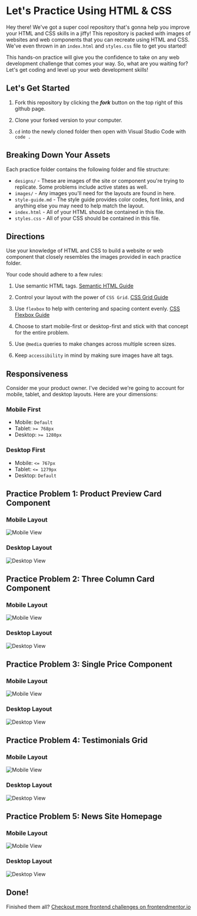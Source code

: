 # Let's Practice Using HTML & CSS

Hey there! We've got a super cool repository that's gonna help you improve your HTML and CSS skills in a jiffy! This repository is packed with images of websites and web components that you can recreate using HTML and CSS. We've even thrown in an `index.html` and `styles.css` file to get you started! 

This hands-on practice will give you the confidence to take on any web development challenge that comes your way. So, what are you waiting for? Let's get coding and level up your web development skills!

## Let's Get Started

1. Fork this repository by clicking the _**fork**_ button on the top right of this github page.

1. Clone your forked version to your computer.

1. `cd` into the newly cloned folder then open with Visual Studio Code with `code .`

## Breaking Down Your Assets

Each practice folder contains the following folder and file structure:

- `designs/` - These are images of the site or component you're trying to replicate. Some problems include active states as well.
- `images/` - Any images you'll need for the layouts are found in here. 
- `style-guide.md` - The style guide provides color codes, font links, and anything else you may need to help match the layout.
- `index.html` - All of your HTML should be contained in this file.
- `styles.css` - All of your CSS should be contained in this file. 

## Directions

Use your knowledge of HTML and CSS to build a website or web component that closely resembles the images provided in each practice folder.

Your code should adhere to a few rules:

1. Use semantic HTML tags. [Semantic HTML Guide](https://www.semrush.com/blog/semantic-html5-guide/)

1. Control your layout with the power of `CSS Grid`. [CSS Grid Guide](https://css-tricks.com/snippets/css/complete-guide-grid/)

1. Use `flexbox` to help with centering and spacing content evenly. [CSS Flexbox Guide](https://css-tricks.com/snippets/css/a-guide-to-flexbox/)

1. Choose to start mobile-first or desktop-first and stick with that concept for the entire problem.

1. Use `@media` queries to make changes across multiple screen sizes.

1. Keep `accessibility` in mind by making sure images have alt tags. 

## Responsiveness

Consider me your product owner. I've decided we're going to account for mobile, tablet, and desktop layouts. Here are your dimensions:

### Mobile First
- Mobile: `Default`
- Tablet: `>= 768px`
- Desktop: `>= 1280px`

### Desktop First
- Mobile: `<= 767px`
- Tablet: `<= 1279px`
- Desktop: `Default`

## Practice Problem 1: Product Preview Card Component

### Mobile Layout
![Mobile View](./practice-layout-1/images/product-preview-card-component-mobile.jpeg)

### Desktop Layout
![Desktop View](./practice-layout-1/images/product-preview-card-component-desktop.jpeg)

## Practice Problem 2: Three Column Card Component

### Mobile Layout
![Mobile View](./practice-layout-2/images/3-col-card-component-mobile.jpeg)

### Desktop Layout
![Desktop View](./practice-layout-2/images/3-col-card-component-desktop.jpeg)

## Practice Problem 3: Single Price Component

### Mobile Layout
![Mobile View](./practice-layout-3/images/single-price-component-mobile.jpeg)

### Desktop Layout
![Desktop View](./practice-layout-3/images/single-price-component-desktop.jpeg)

## Practice Problem 4: Testimonials Grid

### Mobile Layout
![Mobile View](./practice-layout-4/images/testimonials-grid-mobile.jpeg)

### Desktop Layout
![Desktop View](./practice-layout-4/images/testimonials-grid-desktop.jpeg)

## Practice Problem 5: News Site Homepage

### Mobile Layout
![Mobile View](./practice-layout-5/images/news-homepage-mobile.jpeg)

### Desktop Layout
![Desktop View](./practice-layout-5/images/news-homepage-desktop.jpeg)

## Done!

Finished them all? [Checkout more frontend challenges on frontendmentor.io](https://www.frontendmentor.io)